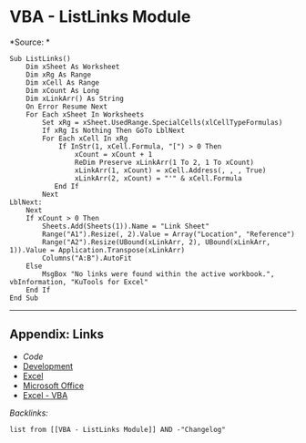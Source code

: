 # VBA - ListLinks Module

\*Source: *

````VBA
Sub ListLinks()
    Dim xSheet As Worksheet
    Dim xRg As Range
    Dim xCell As Range
    Dim xCount As Long
    Dim xLinkArr() As String
    On Error Resume Next
    For Each xSheet In Worksheets
        Set xRg = xSheet.UsedRange.SpecialCells(xlCellTypeFormulas)
        If xRg Is Nothing Then GoTo LblNext
        For Each xCell In xRg
            If InStr(1, xCell.Formula, "[") > 0 Then
                xCount = xCount + 1
                ReDim Preserve xLinkArr(1 To 2, 1 To xCount)
                xLinkArr(1, xCount) = xCell.Address(, , , True)
                xLinkArr(2, xCount) = "'" & xCell.Formula
           End If
        Next
LblNext:
    Next
    If xCount > 0 Then
        Sheets.Add(Sheets(1)).Name = "Link Sheet"
        Range("A1").Resize(, 2).Value = Array("Location", "Reference")
        Range("A2").Resize(UBound(xLinkArr, 2), UBound(xLinkArr, 1)).Value = Application.Transpose(xLinkArr)
        Columns("A:B").AutoFit
    Else
        MsgBox "No links were found within the active workbook.", vbInformation, "KuTools for Excel"
    End If
End Sub

````

---

## Appendix: Links

* *Code*
* [Development](../../MOCs/Development.md)
* [Excel](../Excel/Excel.md)
* [Microsoft Office](../../../3-Resources/Tools/Microsoft%20Office/Microsoft%20Office.md)
* [Excel - VBA](../../../3-Resources/Tools/Microsoft%20Office/Excel/Excel%20-%20VBA.md)

*Backlinks:*

````dataview
list from [[VBA - ListLinks Module]] AND -"Changelog"
````
